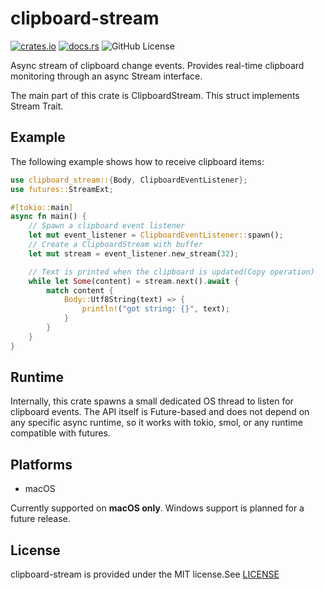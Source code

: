# clipboard-stream
[![crates.io](https://img.shields.io/crates/v/clipboard-stream.svg)](https://crates.io/crates/clipboard-stream)
[![docs.rs](https://img.shields.io/docsrs/clipboard-stream/latest)](https://docs.rs/clipboard-stream)
![GitHub License](https://img.shields.io/github/license/nakaryo716/clipboard-stream)

Async stream of clipboard change events.
Provides real-time clipboard monitoring through an async Stream interface.

The main part of this crate is ClipboardStream. This struct implements Stream Trait.

## Example
The following example shows how to receive clipboard items:
```rust
use clipboard_stream::{Body, ClipboardEventListener};
use futures::StreamExt;

#[tokio::main]
async fn main() {
    // Spawn a clipboard event listener
    let mut event_listener = ClipboardEventListener::spawn();
    // Create a ClipboardStream with buffer
    let mut stream = event_listener.new_stream(32);

    // Text is printed when the clipboard is updated(Copy operation)
    while let Some(content) = stream.next().await {
        match content {
            Body::Utf8String(text) => {
                println!("got string: {}", text);
            }
        }
    }
}
```

## Runtime
Internally, this crate spawns a small dedicated OS thread to listen for clipboard events.
The API itself is Future-based and does not depend on any specific async runtime, so it works with tokio, smol, or any runtime compatible with futures.

## Platforms
- macOS

Currently supported on **macOS only**. Windows support is planned for a future release.

## License
clipboard-stream is provided under the MIT license.See [LICENSE](LICENSE)
